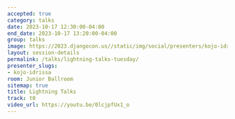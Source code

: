 ```yaml
---
accepted: true
category: talks
date: 2023-10-17 12:30:00-04:00
end_date: 2023-10-17 13:20:00-04:00
group: talks
image: https://2023.djangocon.us//static/img/social/presenters/kojo-idrissa.png
layout: session-details
permalink: /talks/lightning-talks-tuesday/
presenter_slugs:
- kojo-idrissa
room: Junior Ballroom
sitemap: true
title: Lightning Talks
track: t0
video_url: https://youtu.be/0lcjpfUx1_o
---
```

